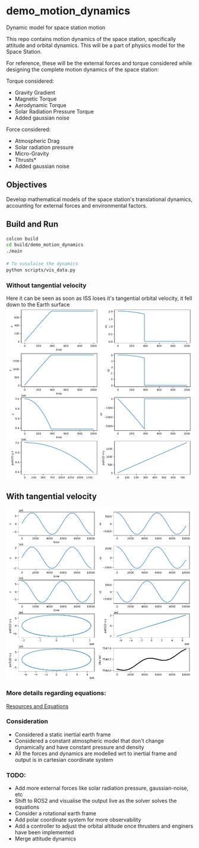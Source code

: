 # demo_motion_dynamics
Dynamic model for space station motion

This repo contains motion dynamics of the space station, specifically attitude and orbital dynamics. This will be a part of physics model for the Space Station.

For reference, these will be the external forces and torque considered while designing the complete motion dynamics of the space station:

Torque considered:
- Gravity Gradient
- Magnetic Torque
- Aerodynamic Torque
- Solar Radiation Pressure Torque
- Added gaussian noise

Force considered:
- Atmospheric Drag
- Solar radiation pressure
- Micro-Gravity
- Thrusts*
- Added gaussian noise

## Objectives
Develop mathematical models of the space station's translational dynamics, accounting for external forces and environmental factors.

## Build and Run
```bash
colcon build
cd build/demo_motion_dynamics
./main

# To vusulaise the dynamics
python scripts/vis_data.py
```

### Without tangential velocity
Here it can be seen as soon as ISS loses it's tangential orbital velocity, it fell down to the Earth surface
![Without tangential velocity](assets/Figure_1.png)
## With tangential velocity
![With tangential velocity](assets/Figure_2.png)

### More details regarding equations:
[Resources and Equations](resources/)

### Consideration
- Considered a static inertial earth frame
- Considered a constant atmospheric model that don't change dynamically and have constant pressure and density
- All the forces and dynamics are modelled wrt to inertial frame and output is in cartesian coordinate system
  
### TODO:
- Add more external forces like solar radiation pressure, gaussian-noise, etc
- Shift to ROS2 and visualise the output live as the solver solves the equations
- Consider a rotational earth frame
- Add polar coordinate system for more observability
- Add a controller to adjust the orbital altitude once thrusters and enginers have been implemented
- Merge attitude dynamics
